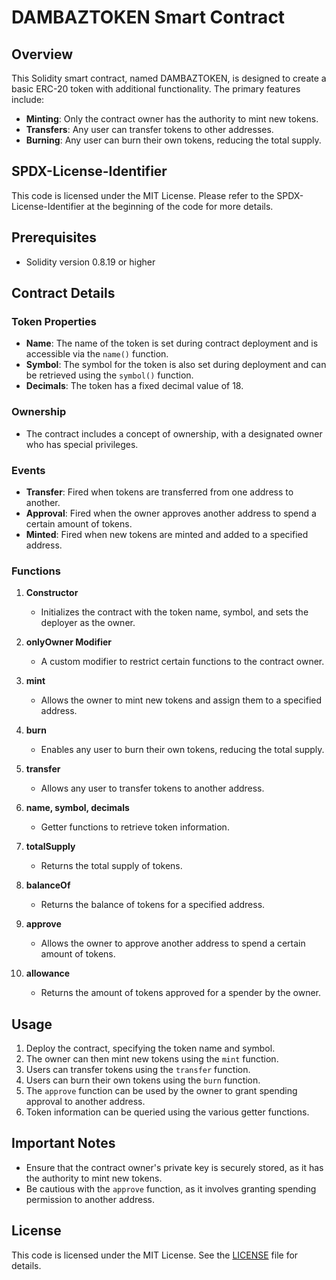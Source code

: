 # DAMBAZTOKEN Smart Contract

## Overview

This Solidity smart contract, named DAMBAZTOKEN, is designed to create a basic ERC-20 token with additional functionality. The primary features include:

- **Minting**: Only the contract owner has the authority to mint new tokens.
- **Transfers**: Any user can transfer tokens to other addresses.
- **Burning**: Any user can burn their own tokens, reducing the total supply.

## SPDX-License-Identifier

This code is licensed under the MIT License. Please refer to the SPDX-License-Identifier at the beginning of the code for more details.

## Prerequisites

- Solidity version 0.8.19 or higher

## Contract Details

### Token Properties

- **Name**: The name of the token is set during contract deployment and is accessible via the `name()` function.
- **Symbol**: The symbol for the token is also set during deployment and can be retrieved using the `symbol()` function.
- **Decimals**: The token has a fixed decimal value of 18.

### Ownership

- The contract includes a concept of ownership, with a designated owner who has special privileges.

### Events

- **Transfer**: Fired when tokens are transferred from one address to another.
- **Approval**: Fired when the owner approves another address to spend a certain amount of tokens.
- **Minted**: Fired when new tokens are minted and added to a specified address.

### Functions

1. **Constructor**
   - Initializes the contract with the token name, symbol, and sets the deployer as the owner.

2. **onlyOwner Modifier**
   - A custom modifier to restrict certain functions to the contract owner.

3. **mint**
   - Allows the owner to mint new tokens and assign them to a specified address.

4. **burn**
   - Enables any user to burn their own tokens, reducing the total supply.

5. **transfer**
   - Allows any user to transfer tokens to another address.

6. **name, symbol, decimals**
   - Getter functions to retrieve token information.

7. **totalSupply**
   - Returns the total supply of tokens.

8. **balanceOf**
   - Returns the balance of tokens for a specified address.

9. **approve**
   - Allows the owner to approve another address to spend a certain amount of tokens.

10. **allowance**
    - Returns the amount of tokens approved for a spender by the owner.

## Usage

1. Deploy the contract, specifying the token name and symbol.
2. The owner can then mint new tokens using the `mint` function.
3. Users can transfer tokens using the `transfer` function.
4. Users can burn their own tokens using the `burn` function.
5. The `approve` function can be used by the owner to grant spending approval to another address.
6. Token information can be queried using the various getter functions.

## Important Notes

- Ensure that the contract owner's private key is securely stored, as it has the authority to mint new tokens.
- Be cautious with the `approve` function, as it involves granting spending permission to another address.

## License

This code is licensed under the MIT License. See the [LICENSE](LICENSE) file for details.
